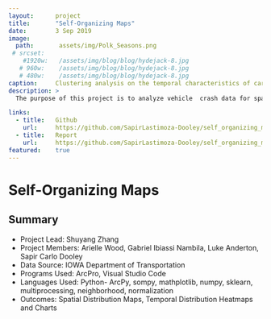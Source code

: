 ```yaml
---
layout:      project
title:       "Self-Organizing Maps"
date:        3 Sep 2019
image:
  path:       assets/img/Polk_Seasons.png
 # srcset:
    #1920w:   /assets/img/blog/blog/hydejack-8.jpg
   # 960w:    /assets/img/blog/blog/hydejack-8.jpg
   # 480w:    /assets/img/blog/blog/hydejack-8.jpg
caption:     Clustering analysis on the temporal characteristics of car crashes.
description: >
  The purpose of this project is to analyze vehicle  crash data for spatial trends using ArcGIS Desktop and temporal trends using self-organizing maps through the sompy python library.

links:
  - title:   Github
    url:     https://github.com/SapirLastimoza-Dooley/self_organizing_maps
  - title:   Report
    url:     https://github.com/SapirLastimoza-Dooley/self_organizing_maps/blob/main/reports/final_report.pdf
featured:    true
---
```

# Self-Organizing Maps

## Summary
* Project Lead: Shuyang Zhang
* Project Members: Arielle Wood, Gabriel Ibiassi Nambila, Luke Anderton, Sapir Carlo Dooley
* Data Source: IOWA Department of Transportation
* Programs Used: ArcPro, Visual Studio Code
* Languages Used: Python- ArcPy, sompy, mathplotlib, numpy, sklearn, multiprocessing, neighborhood, normalization
* Outcomes: Spatial Distribution Maps, Temporal Distribution Heatmaps and Charts
